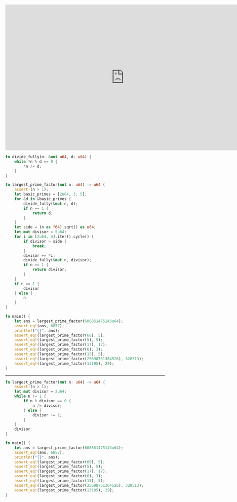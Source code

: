 <htmnl><iframe src="https://docs.google.com/presentation/d/e/2PACX-1vSTrpjghGiCjA0R9p38sLYptZYTiHKxk_Xljri6TMzeMCjf7lyjq1WSWaIKIJxBDG_sc7dpzfyhbaqz/embed?start=false&loop=false&delayms=60000" frameborder="0" width="750" height="460" allowfullscreen="true" mozallowfullscreen="true" webkitallowfullscreen="true"></iframe></html>

```rust
fn divide_fully(n: &mut u64, d: u64) {
    while *n % d == 0 {
        *n /= d;
    }
}

fn largest_prime_factor(mut n: u64) -> u64 {
    assert!(n > 1);
    let basic_primes = [2u64, 3, 5];
    for &d in &basic_primes {
        divide_fully(&mut n, d);
        if n == 1 {
            return d;
        }
    }
    let side = (n as f64).sqrt() as u64;
    let mut divisor = 5u64;
    for i in [2u64, 4].iter().cycle() {
        if divisor > side {
            break;
        }
        divisor += *i;
        divide_fully(&mut n, divisor);
        if n == 1 {
            return divisor;
        }
    }
    if n == 1 {
        divisor
    } else {
        n
    }
}

fn main() {
    let ans = largest_prime_factor(600851475143u64);
    assert_eq!(ans, 6857);
    println!("{}", ans);
    assert_eq!(largest_prime_factor(60), 5);
    assert_eq!(largest_prime_factor(5), 5);
    assert_eq!(largest_prime_factor(17), 17);
    assert_eq!(largest_prime_factor(6), 3);
    assert_eq!(largest_prime_factor(15), 5);
    assert_eq!(largest_prime_factor(25698751364526), 328513);
    assert_eq!(largest_prime_factor(13195), 29);
}

```
---
```rust
fn largest_prime_factor(mut n: u64) -> u64 {
    assert!(n > 1);
    let mut divisor = 2u64;
    while n != 1 {
        if n % divisor == 0 {
            n /= divisor;
        } else {
            divisor += 1;
        }
    }
    divisor
}

fn main() {
    let ans = largest_prime_factor(600851475143u64);
    assert_eq!(ans, 6857);
    println!("{}", ans);
    assert_eq!(largest_prime_factor(60), 5);
    assert_eq!(largest_prime_factor(5), 5);
    assert_eq!(largest_prime_factor(17), 17);
    assert_eq!(largest_prime_factor(6), 3);
    assert_eq!(largest_prime_factor(15), 5);
    assert_eq!(largest_prime_factor(25698751364526), 328513);
    assert_eq!(largest_prime_factor(13195), 29);
}
```
